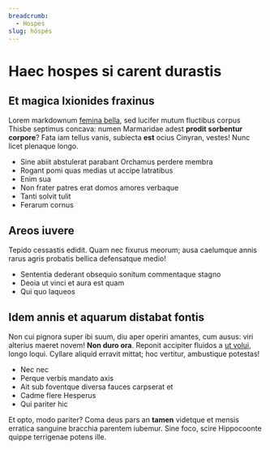 ```yaml
---
breadcrumb:
  - Hospes
slug: hôspés
---
```


# Haec hospes si carent durastis

## Et magica Ixionides fraxinus

Lorem markdownum [femina bella](http://missumrevocare.net/huc.php), sed lucifer
mutum fluctibus corpus Thisbe septimus concava: numen Marmaridae adest **prodit
sorbentur corpore**? Fata iam tellus vanis, subiecta **est** ocius Cinyran,
vestes! Nunc licet plenaque longo.

- Sine abiit abstulerat parabant Orchamus perdere membra
- Rogant pomi quas medias ut accipe latratibus
- Enim sua
- Non frater patres erat domos amores verbaque
- Tanti solvit tulit
- Ferarum cornus

## Areos iuvere

Tepido cessastis edidit. Quam nec fixurus meorum; ausa caelumque annis rarus
agris probatis bellica defensatque medio!

- Sententia dederant obsequio sonitum commentaque stagno
- Deoia ut vinci et aura est quam
- Qui quo laqueos

## Idem annis et aquarum distabat fontis

Non cui pignora super ibi suum, diu aper operiri amantes, cum ausus: viri
alterius maeret novem! **Non duro ora**. Reponit accipiter fluidos a [ut
volui](http://sua.net/omnia.aspx), longo loqui. Cyllare aliquid erravit mittat;
hoc vertitur, ambustique potestas!

- Nec nec
- Perque verbis mandato axis
- Ait sub foventque diversa fauces carpserat et
- Cadme flere Hesperus
- Qui pariter hic

Et opto, modo pariter? Coma deus pars an **tamen** videtque et mensis erratica
sanguine bracchia parentem iubemur. Sine foco, scire Hippocoonte quippe
terrigenae potens ille.